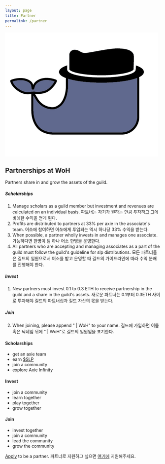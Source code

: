 ```yaml
---
layout: page
title: Partner
permalink: /partner
---
```


<div class="p-2 mx-auto">
  <div class="row ">
    <div class="col-4 text-center">
      <img src="/assets/images/partner.png" class="img-fluid" alt="logo">
    </div>
    <div class="col text-start">
      <h2 class="display-6 mt-5">Partnerships at WoH</h2>
      <p class="fs-5 text-muted">Partners share in and grow the assets of the guild.</p>
    </div>
  </div>
</div>

##### Scholarships
1. Manage scholars as a guild member but investment and revenues are calculated on an individual basis.
파트너는 자기가 원하는 만큼 투자하고 그에 비례한 수익을 얻게 된다.
2. Profits are distributed to partners at 33% per axie in the associate's team.
어쏘에 참여하면 어쏘에게 투입되는 엑시 하나당 33% 수익을 받는다.
3. When possible, a partner wholly invests in and manages one associate.
가능하다면 한명이 팀 하나 어소 한명을 운영한다.
4. All partners who are accepting and managing associates as a part of the guild must follow the guild's guideline for slp distributions.
모든 파트너들은 길드의 일원으로서 어소를 받고 운영할 때 길드의 가이드라인에 따라 수익 분배를 진행해야 한다.

##### Invest
1. New partners must invest 0.1 to 0.3 ETH to receive partnership in the guild and a share in the guild's assets. 새로운 파트너는 0.1부터 0.3ETH 사이로 투자해야 길드의 파트너십과 길드 자산의 몫을 받는다.

##### Join
2. When joining, please append " \| WoH" to your name. 길드에 가입하면 이름 혹은 닉네임 뒤에 " \| WoH"로 길드의 일원임을 표기한다.

<div class="row row-cols-1 row-cols-md-3 mb-3 text-center">
  <div class="col">
    <div class="card mb-4 rounded-3 shadow-sm">
      <div class="card-body">
        <h4 class="my-0 fw-normal mb-3">Scholarships</h4>
        <ul class="list-unstyled mb-4">
          <li>get an axie team</li>
          <li>earn <a href="https://www.coingecko.com/en/coins/smooth-love-potion/">$SLP</a></li>
          <li>join a community</li>
          <li>explore Axie Infinity</li>
        </ul>
      </div>
    </div>
  </div>
  <div class="col">
    <div class="card mb-4 rounded-3 shadow-sm">
      <div class="card-body">
        <h4 class="my-0 fw-normal mb-3">Invest</h4>
        <ul class="list-unstyled mb-4">
          <li>join a community</li>
          <li>learn together</li>
          <li>play together</li>
          <li>grow together</li>
        </ul>
      </div>
    </div>
  </div>
  <div class="col">
    <div class="card mb-4 rounded-3 shadow-sm">
      <div class="card-body">
        <h4 class="my-0 fw-normal mb-3">Join</h4>
        <ul class="list-unstyled mb-4">
          <li>invest together</li>
          <li>join a community</li>
          <li>lead the community</li>
          <li>grow the community</li>
        </ul>
      </div>
    </div>
  </div>
</div>

[Apply](https://forms.gle/CiUCizC18CxZ3iN99) to be a partner. 파트너로 지원하고 싶으면 [여기에](https://forms.gle/CiUCizC18CxZ3iN99) 지원해주세요.
